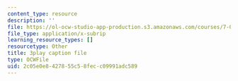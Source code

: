 ```yaml
---
content_type: resource
description: ''
file: https://ol-ocw-studio-app-production.s3.amazonaws.com/courses/7-016-introductory-biology-fall-2018/2c05e0e8427855c58fecc09991adc589_qtGHKiAROig.vtt
file_type: application/x-subrip
learning_resource_types: []
resourcetype: Other
title: 3play caption file
type: OCWFile
uid: 2c05e0e8-4278-55c5-8fec-c09991adc589
---
```

